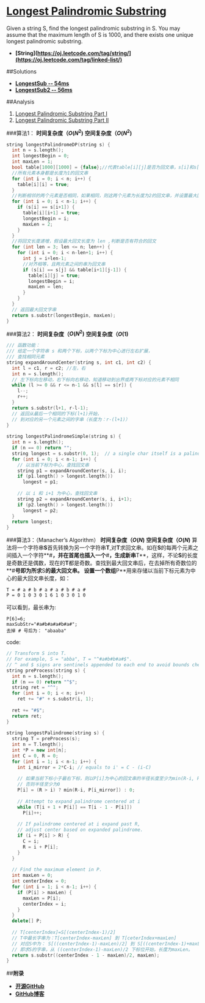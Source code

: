 # [Longest Palindromic Substring](https://oj.leetcode.com/problems/longest-palindromic-substring/)

Given a string S, find the longest palindromic substring in S. You may assume that the maximum length of S is 1000, and there exists one unique longest palindromic substring.

- **[String](https://oj.leetcode.com/tag/string/](https://oj.leetcode.com/tag/linked-list/)** 


##Solutions

- **[LongestSub -- 54ms](https://oj.leetcode.com/submissions/detail/22234254/)**
- **[LongestSub2 -- 56ms](https://oj.leetcode.com/discuss/26141/cpp-solution-56ms)**


##Analysis

1. [Longest Palindromic Substring Part I](http://leetcode.com/2011/11/longest-palindromic-substring-part-i.html)
2. [Longest Palindromic Substring Part II](http://www.leetcode.com/2011/11/longest-palindromic-substring-part-ii.html)

###算法1：
**时间复杂度（$O(N^2)$**
**空间复杂度（$O(N^2)$**
```cpp
string longestPalindromeDP(string s) {
  int n = s.length();
  int longestBegin = 0;
  int maxLen = 1;
  bool table[1000][1000] = {false};//代表table[i][j]是否为回文串，s[i]和s[j]之间
  //所有元素本身都是长度为1的回文串
  for (int i = 0; i < n; i++) {
    table[i][i] = true;
  }
  //判断相邻的两个元素是否相同，如果相同，则这两个元素为长度为2的回文串，并设置最大回文长度为2，此时，仅检查相邻的两个元素
  for (int i = 0; i < n-1; i++) {
    if (s[i] == s[i+1]) {
      table[i][i+1] = true;
      longestBegin = i;
      maxLen = 2;
    }
  }
  //将回文长度递增，假设最大回文长度为 len ,判断是否有符合的回文
  for (int len = 3; len <= n; len++) {
    for (int i = 0; i < n-len+1; i++) {
      int j = i+len-1;
      //对齐相等，且两元素之间的串为回文串
      if (s[i] == s[j] && table[i+1][j-1]) {
        table[i][j] = true;
        longestBegin = i;
        maxLen = len;
      }
    }
  }
  // 返回最大回文字串
  return s.substr(longestBegin, maxLen);
}
```

###算法2：
**时间复杂度（$O(N^2)$**
**空间复杂度（$O(1)$**
```cpp
/// 函数功能：
/// 给定一个字符串 s 和两个下标，以两个下标为中心进行左右扩展，
/// 查找相同元素
string expandAroundCenter(string s, int c1, int c2) {
  int l = c1, r = c2; //左，右
  int n = s.length();
  // 左下标向左移动，右下标向右移动，知道移动到出界或两下标对应的元素不相同
  while (l >= 0 && r <= n-1 && s[l] == s[r]) {
    l--;
    r++;
  }
  return s.substr(l+1, r-l-1);
  // 返回从最后一个相同的下标(l+1)开始，
  // 到对应的另一个元素之间的字串（长度为：r-(l+1)）
}
 
string longestPalindromeSimple(string s) {
  int n = s.length();
  if (n == 0) return "";
  string longest = s.substr(0, 1);  // a single char itself is a palindrome
  for (int i = 0; i < n-1; i++) {
    // 以当前下标为中心，查找回文串
    string p1 = expandAroundCenter(s, i, i); 
    if (p1.length() > longest.length())
      longest = p1;
    
    // 以 i 和 i+1 为中心，查找回文串
    string p2 = expandAroundCenter(s, i, i+1);
    if (p2.length() > longest.length())
      longest = p2;
  }
  return longest;
}
```

###算法3：（Manacher’s Algorithm）
**时间复杂度（$O(N)$**
**空间复杂度（$O(N)$**
算法将一个字符串**S**首先转换为另一个字符串**T**,对**T**求回文串。如在**S**的每两个元素之间插入一个字符**#**，并在首尾也插入一个**#**，生成新串**T**，这样，不论**S**的长度是奇数还是偶数，现在的**T**都是奇数。查找到最大回文串后，在去掉所有奇数位的**#**号即为所求**S**的最大回文串。
设置一个数组**P**用来存储以当前下标元素为中心的最大回文串长度，如：
```
T = # a # b # a # a # b # a #
P = 0 1 0 3 0 1 6 1 0 3 0 1 0
```
可以看到，最长串为:
```
P[6]=6;
maxSubStr="#a#b#a#a#b#a#";
去掉 # 号后为： "abaaba"
```
code:
```cpp
// Transform S into T.
// For example, S = "abba", T = "^#a#b#b#a#$".
// ^ and $ signs are sentinels appended to each end to avoid bounds checking
string preProcess(string s) {
  int n = s.length();
  if (n == 0) return "^$";
  string ret = "^";
  for (int i = 0; i < n; i++)
    ret += "#" + s.substr(i, 1);
 
  ret += "#$";
  return ret;
}
 
string longestPalindrome(string s) {
  string T = preProcess(s);
  int n = T.length();
  int *P = new int[n];
  int C = 0, R = 0;
  for (int i = 1; i < n-1; i++) {
    int i_mirror = 2*C-i; // equals to i' = C - (i-C)
    
    // 如果当前下标小于最右下标，则以P[i]为中心的回文串的半径长度至少为min(R-i, P[i_mirror])
    // 否则半径至少为0
    P[i] = (R > i) ? min(R-i, P[i_mirror]) : 0;
    
    // Attempt to expand palindrome centered at i
    while (T[i + 1 + P[i]] == T[i - 1 - P[i]])
      P[i]++;
 
    // If palindrome centered at i expand past R,
    // adjust center based on expanded palindrome.
    if (i + P[i] > R) {
      C = i;
      R = i + P[i];
    }
  }
 
  // Find the maximum element in P.
  int maxLen = 0;
  int centerIndex = 0;
  for (int i = 1; i < n-1; i++) {
    if (P[i] > maxLen) {
      maxLen = P[i];
      centerIndex = i;
    }
  }
  delete[] P;
  
  // T[centerIndex]=S[(centerIndex-1)/2]
  // T中最长字串为：T[centerIndex-maxLen] 到 T[ceterIndex+maxLen]
  // 对应S中为： S[((centerIndex-1)-maxLen)/2] 到 S[((centerIndex-1)+maxLen)/2]
  // 即求S的字串，从 ((centerIndex-1)-maxLen)/2 下标位开始，长度为maxLen。
  return s.substr((centerIndex - 1 - maxLen)/2, maxLen);
}
```


##**附录**
- **[开源GitHub](https://github.com/bbxytl/LeetCodesOJ/blob/master/README.md)** 
- **[GitHub博客](http://bbxytl.github.io/)**
